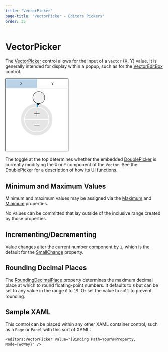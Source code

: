 ```yaml
---
title: "VectorPicker"
page-title: "VectorPicker - Editors Pickers"
order: 35
---
```

# VectorPicker

The [VectorPicker](xref:@ActiproUIRoot.Controls.Editors.VectorPicker) control allows for the input of a `Vector` (X, Y) value.  It is generally intended for display within a popup, such as for the [VectorEditBox](../editboxes/vectoreditbox.md) control.

![Screenshot](../images/pointpicker.png)

The toggle at the top determines whether the embedded [DoublePicker](doublepicker.md) is currently modifying the `X` or `Y` component of the `Vector`.  See the [DoublePicker](doublepicker.md) for a description of how its UI functions.

## Minimum and Maximum Values

Minimum and maximum values may be assigned via the [Maximum](xref:@ActiproUIRoot.Controls.Editors.VectorPicker.Maximum) and [Minimum](xref:@ActiproUIRoot.Controls.Editors.VectorPicker.Minimum) properties.

No values can be committed that lay outside of the inclusive range created by those properties.

## Incrementing/Decrementing

Value changes alter the current number component by `1`, which is the default for the [SmallChange](xref:@ActiproUIRoot.Controls.Editors.VectorPicker.SmallChange) property.

## Rounding Decimal Places

The [RoundingDecimalPlace](xref:@ActiproUIRoot.Controls.Editors.VectorPicker.RoundingDecimalPlace) property determines the maximum decimal place at which to round floating-point numbers.  It defaults to `8` but can be set to any value in the range `0` to `15`.  Or set the value to `null` to prevent rounding.

## Sample XAML

This control can be placed within any other XAML container control, such as a `Page` or `Panel` with this sort of XAML:

```xaml
<editors:VectorPicker Value="{Binding Path=YourVMProperty, Mode=TwoWay}" />
```
